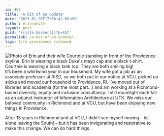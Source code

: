```yaml
---
id: 457
title: 'A bit of an update'
date: '2023-01-20T17:00:42-05:00'
author: erinrwhite
layout: post
guid: '{{site.baseurl}}?p=457'
permalink: /a-bit-of-an-update/
tags: life providence richmond
---
```


![Photo of Erin and their wife Courtnie standing in front of the Providence skyline. Erin is wearing a black Duke's mayo cap and a black t-shirt. Courtnie is wearing a black tank top. They are both smiling big!]({{site.baseurl}}/assets//2013-2024//2023/01/erin-coco-pvd-300x225.jpg)It’s been a whirlwind year in our household. My wife got a job as an associate professor at RISD, so we both put in our notice at VCU, picked up sticks and moved our household to Providence, RI. I’ve moved out of libraries and academia (for the most part…) and am working at a Richmond-based diversity, equity and inclusion consultancy. I still moonlight each fall as an adjunct instructor of Information Architecture at UTK. We miss our beloved community in Richmond and at VCU, but have been enjoying new things in Providence.

After 13 years in Richmond and at VCU, I didn’t see myself moving – let alone leaving the South! – but it has been invigorating and restorative to make this change. We can do hard things.